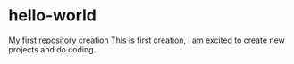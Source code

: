 # hello-world
My first repository creation
This is first creation, i am excited to create new projects and do coding.
